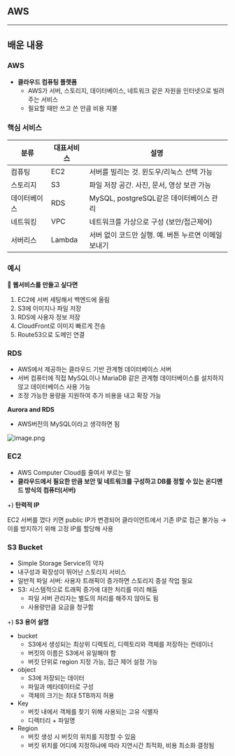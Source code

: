 ## AWS

***

## 배운 내용

### AWS

- **클라우드 컴퓨팅 플랫폼**
    - AWS가 서버, 스토리지, 데이터베이스, 네트워크 같은 자원을 인터넷으로 빌려주는 서비스
    - 필요할 때만 쓰고 쓴 만큼 비용 지불

### 핵심 서비스

| 분류 | 대표서비스 | 설명 |
| --- | --- | --- |
| 컴퓨팅 | EC2 | 서버를 빌리는 것. 윈도우/리눅스 선택 가능 |
| 스토리지 | S3 | 파일 저장 공간. 사진, 문서, 영상 보관 가능 |
| 데이터베이스 | RDS | MySQL, postgreSQL같은 데이터베이스 관리 |
| 네트워킹 | VPC | 네트워크를 가상으로 구성 (보안/접근제어) |
| 서버리스 | Lambda | 서버 없이 코드만 실행. 예. 버튼 누르면 이메일 보내기 |

### 예시

**📱 웹서비스를 만들고 싶다면**

1. EC2에 서버 세팅해서 백엔드에 올림
2. S3에 이미지나 파일 저장
3. RDS에 사용자 정보 저장
4. CloudFront로 이미지 빠르게 전송
5. Route53으로 도메인 연결

### RDS

- AWS에서 제공하는 클라우드 기반 관계형 데이터베이스 서버
- 서버 컴퓨터에 직접 MySQL이나 MariaDB 같은 관계형 데이터베이스를 설치하지 않고 데이터베이스 사용 가능
- 조정 가능한 용량을 지원하여 추가 비용을 내고 확장 가능

**Aurora and RDS**

- AWS버전의 MySQL이라고 생각하면 됨

![image.png](attachment:b9b7bbaf-fc58-4804-ac1e-f322c062c6f7:image.png)

### EC2

- AWS Computer Cloud를 줄여서 부르는 말
- **클라우드에서 필요한 만큼 보안 및 네트워크를 구성하고 DB를 정할 수 있는 온디맨드 방식의 컴퓨터(서버)**

+) **탄력적 IP**

EC2 서버를 껐다 키면 public IP가 변경되어 클라이언트에서 기존 IP로 접근 불가능 → 이를 방지하기 위해 고정 IP를 할당해 사용

### S3 Bucket

- Simple Storage Service의 약자
- 내구성과 확장성이 뛰어난 스토리지 서비스
- 일반적 파일 서버: 사용자 트래픽이 증가하면 스토리지 증설 작업 필요
- S3: 시스템적으로 트래픽 증가에 대한 처리를 미리 해둠
    - 파일 서버 관리자는 별도의 처리를 해주지 않아도 됨
    - 사용량만큼 요금을 청구함

+) **S3 용어 설명**

- bucket
    - S3에서 생성되는 최상위 디렉토리, 디렉토리와 객체를 저장하는 컨테이너
    - 버킷의 이름은 S3에서 유일해야 함
    - 버킷 단위로 region 지정 가능, 접근 제어 설정 가능
- object
    - S3에 저장되는 데이터
    - 파일과 메타데이터로 구성
    - 객체의 크기는 최대 5TB까지 허용
- Key
    - 버킷 내에서 객체를 찾기 위해 사용되는 고유 식별자
    - 디렉터리 + 파일명
- Region
    - 버킷 생성 시 버킷의 위치를 지정할 수 있음
    - 버킷 위치를 어디에 지정하냐에 따라 지연시간 최적화, 비용 최소화 결정됨
